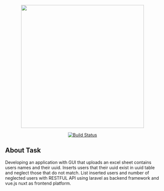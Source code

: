 <p align="center"><a href="https://laravel.com" target="_blank"><img src="https://raw.githubusercontent.com/laravel/art/master/logo-lockup/5%20SVG/2%20CMYK/1%20Full%20Color/laravel-logolockup-cmyk-red.svg" width="400"></a></p>

<p align="center">
<a href="https://travis-ci.org/laravel/framework"><img src="https://travis-ci.org/laravel/framework.svg" alt="Build Status"></a>

</p>

## About Task
Developing an application with GUI that uploads an excel sheet contains users names and their uuid. Inserts users that their uuid exist in uuid table and neglect those that do not match. List inserted users and number of neglected users with RESTFUL API using laravel as backend framework and vue.js nuxt as frontend platform.


